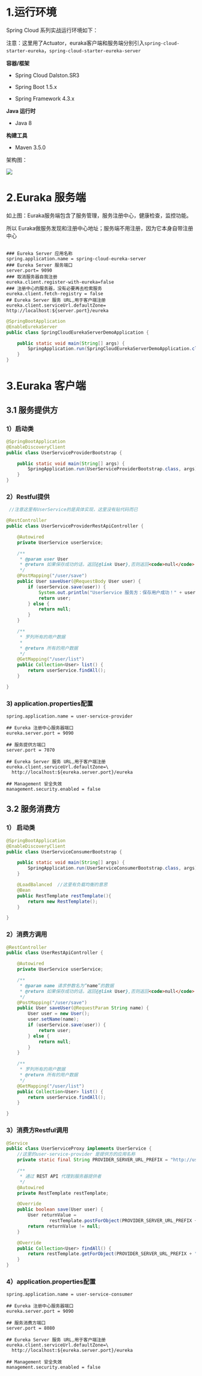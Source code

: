 

# 1.运行环境

Spring Cloud 系列实战运行环境如下：

​	注意：这里用了Actuator，euraka客户端和服务端分别引入`spring-cloud-starter-eureka`，`spring-cloud-starter-eureka-server`



**容器/框架**

- Spring Cloud Dalston.SR3

- Spring Boot 1.5.x

- Spring Framework 4.3.x

**Java 运行时**

- Java 8

**构建工具**

- Maven 3.5.0

架构图：

![](http://ww1.sinaimg.cn/mw690/b8a27c2fly1g1z3ni3g2yj211b12p76b.jpg)

# 2.Euraka 服务端

如上图：Euraka服务端包含了服务管理，服务注册中心，健康检查，监控功能。	

所以 Euraka做服务发现和注册中心地址；服务端不用注册，因为它本身自带注册中心

```properties

### Eureka Server 应用名称
spring.application.name = spring-cloud-eureka-server
### Eureka Server 服务端口
server.port= 9090
### 取消服务器自我注册
eureka.client.register-with-eureka=false
### 注册中心的服务器，没有必要再去检索服务
eureka.client.fetch-registry = false
## Eureka Server 服务 URL,用于客户端注册
eureka.client.serviceUrl.defaultZone= http://localhost:${server.port}/eureka

```

```java
@SpringBootApplication
@EnableEurekaServer
public class SpringCloudEurekaServerDemoApplication {

	public static void main(String[] args) {
		SpringApplication.run(SpringCloudEurekaServerDemoApplication.class, args);
	}
}

```



# 3.Euraka 客户端

## 3.1 服务提供方

 ### 1）启动类

```java
@SpringBootApplication
@EnableDiscoveryClient
public class UserServiceProviderBootstrap {

    public static void main(String[] args) {
        SpringApplication.run(UserServiceProviderBootstrap.class, args);
    }
}

```

 ### 2）Restful提供

```java
 //注意这里有UserService的是具体实现，这里没有贴代码而已

@RestController
public class UserServiceProviderRestApiController {

    @Autowired
    private UserService userService; 

    /**
     * @param user User
     * @return 如果保存成功的话，返回{@link User},否则返回<code>null</code>
     */
    @PostMapping("/user/save")
    public User saveUser(@RequestBody User user) {
        if (userService.save(user)) {
            System.out.println("UserService 服务方：保存用户成功！" + user);
            return user;
        } else {
            return null;
        }
    }

    /**
     * 罗列所有的用户数据
     *
     * @return 所有的用户数据
     */
    @GetMapping("/user/list")
    public Collection<User> list() {
        return userService.findAll();
    }

}

```

 ### 3) application.properties配置

```properties
spring.application.name = user-service-provider

## Eureka 注册中心服务器端口
eureka.server.port = 9090

## 服务提供方端口
server.port = 7070

## Eureka Server 服务 URL,用于客户端注册
eureka.client.serviceUrl.defaultZone=\
  http://localhost:${eureka.server.port}/eureka

## Management 安全失效
management.security.enabled = false

```

## 3.2 服务消费方

 ### 1） 启动类

```java
@SpringBootApplication
@EnableDiscoveryClient
public class UserServiceConsumerBootstrap {

    public static void main(String[] args) {
        SpringApplication.run(UserServiceConsumerBootstrap.class, args);
    }

    @LoadBalanced  //这里有负载均衡的意思
    @Bean
    public RestTemplate restTemplate(){
        return new RestTemplate();
    }

}

```



### 2）消费方调用

```java
@RestController
public class UserRestApiController {

    @Autowired
    private UserService userService;

    /**
     * @param name 请求参数名为“name”的数据
     * @return 如果保存成功的话，返回{@link User},否则返回<code>null</code>
     */
    @PostMapping("/user/save")
    public User saveUser(@RequestParam String name) {
        User user = new User();
        user.setName(name);
        if (userService.save(user)) {
            return user;
        } else {
            return null;
        }
    }

    /**
     * 罗列所有的用户数据
     * @return 所有的用户数据
     */
    @GetMapping("/user/list")
    public Collection<User> list() {
        return userService.findAll();
    }

}

```



### 3）消费方Restful调用

```java
@Service
public class UserServiceProxy implements UserService {
	//这里的user-service-provider 是提供方的应用名称
    private static final String PROVIDER_SERVER_URL_PREFIX = "http://user-service-provider";

    /**
     * 通过 REST API 代理到服务器提供者
     */
    @Autowired
    private RestTemplate restTemplate;

    @Override
    public boolean save(User user) {
        User returnValue =
                restTemplate.postForObject(PROVIDER_SERVER_URL_PREFIX + "/user/save", user, User.class);
        return returnValue != null;
    }

    @Override
    public Collection<User> findAll() {
        return restTemplate.getForObject(PROVIDER_SERVER_URL_PREFIX + "/user/list", Collection.class);
    }
}

```



 ### 4）application.properties配置

```properties
spring.application.name = user-service-consumer

## Eureka 注册中心服务器端口
eureka.server.port = 9090

## 服务消费方端口
server.port = 8080

## Eureka Server 服务 URL,用于客户端注册
eureka.client.serviceUrl.defaultZone=\
  http://localhost:${eureka.server.port}/eureka

## Management 安全失效
management.security.enabled = false

```

